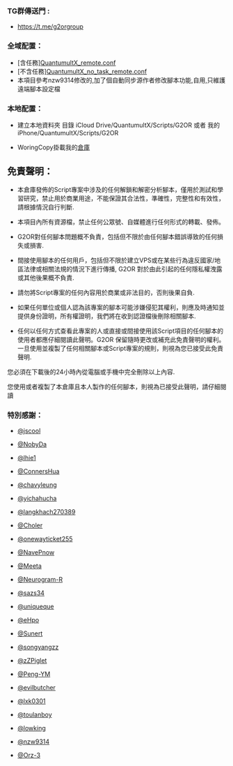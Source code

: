 ### TG群傳送門 :
* https://t.me/g2orgroup
### 全域配置：

* [含任務][QuantumultX_remote.conf](https://raw.githubusercontent.com/G2OR/QuantumultX/master/QuantumultX_remote.conf)
* [不含任務][QuantumultX_no_task_remote.conf](https://github.com/G2OR/QuantumultX/blob/master/QuantumultX_no_task_remote.conf)
* 本項目參考nzw9314修改的,加了個自動同步源作者修改腳本功能,自用,只維護遠端腳本設定檔

### 本地配置：

* 建立本地資料夾
目錄 iCloud Drive/QuantumultX/Scripts/G2OR 或者 我的iPhone/QuantumultX/Scripts/G2OR

* WoringCopy掛載我的[倉庫](https://github.com/G2OR/QuantumultX.git)


## 免責聲明：

* 本倉庫發佈的Script專案中涉及的任何解鎖和解密分析腳本，僅用於測試和學習研究，禁止用於商業用途，不能保證其合法性，準確性，完整性和有效性，請根據情況自行判斷.

* 本項目內所有資源檔，禁止任何公眾號、自媒體進行任何形式的轉載、發佈。

* G2OR對任何腳本問題概不負責，包括但不限於由任何腳本錯誤導致的任何損失或損害.

* 間接使用腳本的任何用戶，包括但不限於建立VPS或在某些行為違反國家/地區法律或相關法規的情況下進行傳播, G2OR 對於由此引起的任何隱私權洩露或其他後果概不負責.

* 請勿將Script專案的任何內容用於商業或非法目的，否則後果自負.

* 如果任何單位或個人認為該專案的腳本可能涉嫌侵犯其權利，則應及時通知並提供身份證明，所有權證明，我們將在收到認證檔後刪除相關腳本.

* 任何以任何方式查看此專案的人或直接或間接使用該Script項目的任何腳本的使用者都應仔細閱讀此聲明。G2OR 保留隨時更改或補充此免責聲明的權利。一旦使用並複製了任何相關腳本或Script專案的規則，則視為您已接受此免責聲明.

您必須在下載後的24小時內從電腦或手機中完全刪除以上內容.

您使用或者複製了本倉庫且本人製作的任何腳本，則視為已接受此聲明，請仔細閱讀


### 特別感謝：
* [@jscool](https://github.com/demo2099/jscool)

* [@NobyDa](https://github.com/NobyDa)

* [@lhie1](https://github.com/lhie1)

* [@ConnersHua](https://github.com/ConnersHua)

* [@chavyleung](https://github.com/chavyleung)

* [@yichahucha](https://github.com/yichahucha/surge)

* [@langkhach270389](https://github.com/langkhach270389)

* [@Choler](https://github.com/Choler)

* [@onewayticket255](https://github.com/onewayticket255)

* [@NavePnow](https://github.com/NavePnow)

* [@Meeta](https://github.com/MeetaGit)

* [@Neurogram-R](https://github.com/Neurogram-R)

* [@sazs34](https://github.com/sazs34)

* [@uniqueque](https://github.com/uniqueque)

* [@eHpo](https://github.com/eHpo1/Rules)

* [@Sunert](https://github.com/Sunert/Scripts)

* [@songyangzz](https://github.com/songyangzz/QuantumultX.git)

* [@zZPiglet](https://github.com/zZPiglet/Task.git)

* [@Peng-YM](https://github.com/Peng-YM/QuanX)

* [@evilbutcher](https://github.com/evilbutcher/Quantumult_X/tree/master)

* [@lxk0301](https://github.com/lxk0301/scripts)

* [@toulanboy](https://github.com/toulanboy/scripts)

* [@lowking](https://github.com/lowking/Scripts)

* [@nzw9314](https://github.com/nzw9314/QuantumultX/tree/master)

* [@Orz-3](https://github.com/Orz-3/mini.git)
